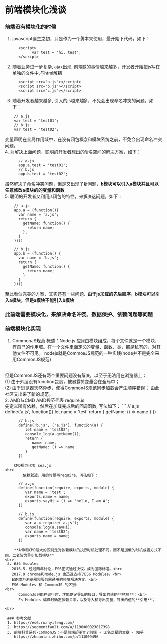 # 前端模块化浅谈

### 前端没有模块化的时候
1. javascript诞生之初，只是作为一个脚本来使用，最开始下代码，如下：  
```
      <script>  
            var test = 'hi, test';  
      </script>
```
2. 随着业务进一步复杂, ajax出现, 前端做的事情越来越多，开发者开始把js写在单独的文件中,与html解耦  
```
      <script src="a.js"></script>
      <script src="b.js"></script>
      <script src="c.js"></script>
```

3. 随着开发者越来越多, 引入的js越来越多，不免会出现命名冲突的问题，如下： 
```
    // a.js  
    var test = 'test01';  
    // b.js  
    var test = 'test02';
```
  变量声明在全局作用域中，在没有闭包概念和模块系统之前，不免会出现命名冲突问题。
<br>
4. 为解决上面问题，聪明的开发者想出的命名空间的解决方案，如下： 
```
      // a.js  
      app.a.test = 'test01';  
      // b.js  
      app.b.test = 'test02';
```
  虽然解决了命名冲突问题，但是又出现了新问题，**b模块可以引入a模块并且可以任意修改a模块的的变量和函数**
<br>
5. 聪明的开发者又利用js闭包的特性，来解决这问题，如下：  
```
    // a.js
    app.a = (function(){
      var name = 'a.js';
      return {
        getName: function() {
          return name;
        },
      }
    })()
    
    // b.js
    app.b = (function() {
      var name = 'b.js';
      return {
        getName: function() {
          return name;
        }
      }
    })()
```
  至此看似完美的方案，其实还有一些问题，**由于js加载的先后顺序，b模块可以引入a模块，但是a模块不能引入b模块**
  
 ### 此前端需要模块化，来解决命名冲突、数据保护、依赖问题等问题
 
 ### 前端模块化实现
 1. CommonJS规范
    概述：Node.js 应用由模块组成，每个文件就是一个模块，有自己的作用域。在一个文件里面定义的变量、函数、类，都是私有的，对其他文件不可见。
    nodejs就是CommonJS规范的一种实践(node并不是完全采用CommonJS规范) 
<br>
    但是CommonJS还有两个重要问题没有解决，以至于无法用在浏览器上：
<br>
      (1) 由于外层没有function包裹，被暴露的变量会在全局中；
      <br>
      (2) 由于浏览器天然异步，使得CommonJS规范同步加载会产生顺序错误；
    由此社区又出来了新的规范。
<br>
 2. AMD与CMD
    AMD规范代表 require.js
<br>
        先定义所有依赖，然后在加载完成后的回调函数, 写法如下：  
 ```
          // a.js
          define('a.js', function(){
            let name = 'test'
            return {
              getName: () => name
            }
          })
          
          // b.js
          define('b.js', ['a.js'], function(a) {
             let name = 'test02';
             console.log(a.getName());
             return {
                name: name,
                getName: () => name
             }
          })
```
    CMD规范代表 sea.js
<br>
        依赖就近，用的时候再require, 写法如下：  
```
          // a.js
          define(function(require, exports, module) {
             var name = 'test';
             exports.name = name;
             exports.sayHi = () => 'hello, I am A';
          })
        
          // b.js
          define(function(require, exports, module) {
             var a = require('a.js');
             console.log(a.sayHi);
             var name = 'test02';
             exports.name = name;
          })
```
    **AMD和CMD最大的区别是对依赖模块的执行时机处理不同，而不是加载的时机或者方式不同，二者皆为异步加载模块** 
<br>
 2. ES6 Modules
   2016.5，经过两年讨论，ES6正式通过决议，成为国际标准。<br>
   2017.9 chrome和Node.js 也迅速支持了ES6 Modules。<br>
   ESM成为浏览器和服务器通用的模块解决方案。<br>
   ES6 Modules 和 CommonJS 的区别: 
<br>
      CommonJs只能在运行时，才能确定导出的接口，导出的值的**拷贝**；<br>
      Es Modules 编译时确定依赖关系，以及导入和导出变量，导出的值的**引用**；
      
<br>
      
 ### 参考文献
 1. https://es6.ruanyifeng.com/
 2. https://segmentfault.com/a/1190000023017398
 3. 前端科普系列-CommonJS：不是前端却革命了前端 - 无名之辈的文章 - 知乎
    https://zhuanlan.zhihu.com/p/113009496
  
   
